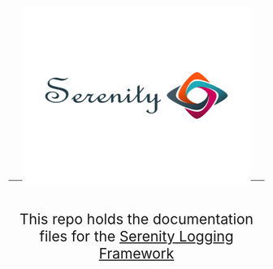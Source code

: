 
<p style="text-align:center; margin-bottom: -5%; margin-top: -5%;">
  <img alt="Serenity Logo" src="Resources/Serenity_Logo_02.png" width="450" height="350" title="hover text">
</p>
<hr>
<br>
<p style="text-align:center; font-size:200%;">
This repo holds the documentation files for the <a href="https://github.com/USAFrenzy/Serenity_Logger">Serenity Logging Framework</a>
</p>
